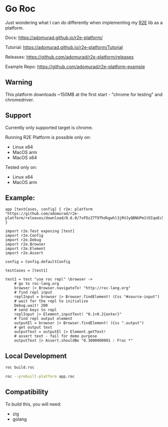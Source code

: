 # Go Roc

Just wondering what I can do differently when implementing my
[R2E](https://github.com/adomurad/r2e) lib as a platform.

Docs: https://adomurad.github.io/r2e-platform/

Tutorial: https://adomurad.github.io/r2e-platform/Tutorial

Releases: https://github.com/adomurad/r2e-platform/releases

Example Repo: https://github.com/adomurad/r2e-platform-example

## Warning

This platform downloads ~150MB at the first start - "chrome for testing" and
chromedriver.

## Support

Currently only supported target is chrome.

Running R2E Platform is possible only on:

- Linux x64
- MacOS arm
- MacOS x64

Tested only on:

- Linux x64
- MacOS arm

## Example:

```roc
app [testCases, config] { r2e: platform "https://github.com/adomurad/r2e-platform/releases/download/0.6.0/7vFDzZ7T9Thdkgwhl3jRVJyQBNUPm1tDIqeEc5RhRnI.tar.br" }

import r2e.Test exposing [test]
import r2e.Config
import r2e.Debug
import r2e.Browser
import r2e.Element
import r2e.Assert

config = Config.defaultConfig

testCases = [test1]

test1 = test "use roc repl" \browser ->
    # go to roc-lang.org
    browser |> Browser.navigateTo! "http://roc-lang.org"
    # find repl input
    replInput = browser |> Browser.findElement! (Css "#source-input")
    # wait for the repl to initialize
    Debug.wait! 200
    # send keys to repl
    replInput |> Element.inputText! "0.1+0.2{enter}"
    # find repl output element
    outputEl = browser |> Browser.findElement! (Css ".output")
    # get output text
    outputText = outputEl |> Element.getText!
    # assert text - fail for demo purpose
    outputText |> Assert.shouldBe "0.3000000001 : Frac *"
```

## Local Development

```sh
roc build.roc
```

```sh
roc --prebuilt-platform app.roc
```

## Compatibility

To build this, you will need:

- zig
- golang
